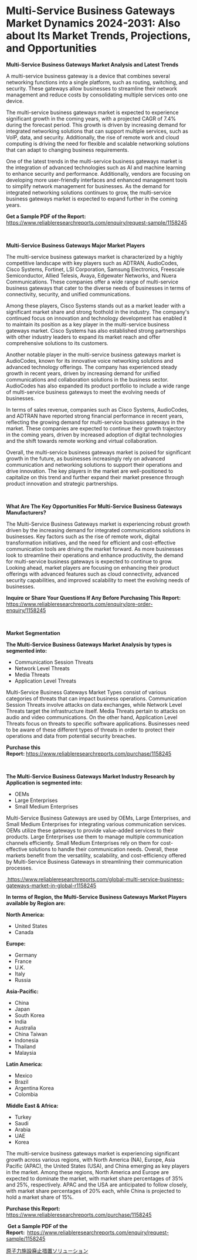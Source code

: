 <p><h1>Multi-Service Business Gateways Market Dynamics 2024-2031: Also about Its Market Trends, Projections, and Opportunities</h1></p><p><strong>Multi-Service Business Gateways Market Analysis and Latest Trends</strong></p>
<p><p>A multi-service business gateway is a device that combines several networking functions into a single platform, such as routing, switching, and security. These gateways allow businesses to streamline their network management and reduce costs by consolidating multiple services onto one device. </p><p>The multi-service business gateways market is expected to experience significant growth in the coming years, with a projected CAGR of 7.4% during the forecast period. This growth is driven by increasing demand for integrated networking solutions that can support multiple services, such as VoIP, data, and security. Additionally, the rise of remote work and cloud computing is driving the need for flexible and scalable networking solutions that can adapt to changing business requirements.</p><p>One of the latest trends in the multi-service business gateways market is the integration of advanced technologies such as AI and machine learning to enhance security and performance. Additionally, vendors are focusing on developing more user-friendly interfaces and enhanced management tools to simplify network management for businesses. As the demand for integrated networking solutions continues to grow, the multi-service business gateways market is expected to expand further in the coming years.</p></p>
<p><strong>Get a Sample PDF of the Report:&nbsp;</strong> <a href="https://www.reliableresearchreports.com/enquiry/request-sample/1158245">https://www.reliableresearchreports.com/enquiry/request-sample/1158245</a></p>
<p>&nbsp;</p>
<p><strong>Multi-Service Business Gateways Major Market Players</strong></p>
<p><p>The multi-service business gateways market is characterized by a highly competitive landscape with key players such as ADTRAN, AudioCodes, Cisco Systems, Fortinet, LSI Corporation, Samsung Electronics, Freescale Semiconductor, Allied Telesis, Avaya, Edgewater Networks, and Nuera Communications. These companies offer a wide range of multi-service business gateways that cater to the diverse needs of businesses in terms of connectivity, security, and unified communications.</p><p>Among these players, Cisco Systems stands out as a market leader with a significant market share and strong foothold in the industry. The company's continued focus on innovation and technology development has enabled it to maintain its position as a key player in the multi-service business gateways market. Cisco Systems has also established strong partnerships with other industry leaders to expand its market reach and offer comprehensive solutions to its customers.</p><p>Another notable player in the multi-service business gateways market is AudioCodes, known for its innovative voice networking solutions and advanced technology offerings. The company has experienced steady growth in recent years, driven by increasing demand for unified communications and collaboration solutions in the business sector. AudioCodes has also expanded its product portfolio to include a wide range of multi-service business gateways to meet the evolving needs of businesses.</p><p>In terms of sales revenue, companies such as Cisco Systems, AudioCodes, and ADTRAN have reported strong financial performance in recent years, reflecting the growing demand for multi-service business gateways in the market. These companies are expected to continue their growth trajectory in the coming years, driven by increased adoption of digital technologies and the shift towards remote working and virtual collaboration.</p><p>Overall, the multi-service business gateways market is poised for significant growth in the future, as businesses increasingly rely on advanced communication and networking solutions to support their operations and drive innovation. The key players in the market are well-positioned to capitalize on this trend and further expand their market presence through product innovation and strategic partnerships.</p></p>
<p>&nbsp;</p>
<p><strong>What Are The Key Opportunities For Multi-Service Business Gateways Manufacturers?</strong></p>
<p><p>The Multi-Service Business Gateways market is experiencing robust growth driven by the increasing demand for integrated communications solutions in businesses. Key factors such as the rise of remote work, digital transformation initiatives, and the need for efficient and cost-effective communication tools are driving the market forward. As more businesses look to streamline their operations and enhance productivity, the demand for multi-service business gateways is expected to continue to grow. Looking ahead, market players are focusing on enhancing their product offerings with advanced features such as cloud connectivity, advanced security capabilities, and improved scalability to meet the evolving needs of businesses.</p></p>
<p><strong>Inquire or Share Your Questions If Any Before Purchasing This Report:</strong> <a href="https://www.reliableresearchreports.com/enquiry/pre-order-enquiry/1158245">https://www.reliableresearchreports.com/enquiry/pre-order-enquiry/1158245</a></p>
<p>&nbsp;</p>
<p><strong>Market Segmentation</strong></p>
<p><strong>The Multi-Service Business Gateways Market Analysis by types is segmented into:</strong></p>
<p><ul><li>Communication Session Threats</li><li>Network Level Threats</li><li>Media Threats</li><li>Application Level Threats</li></ul></p>
<p><p>Multi-Service Business Gateways Market Types consist of various categories of threats that can impact business operations. Communication Session Threats involve attacks on data exchanges, while Network Level Threats target the infrastructure itself. Media Threats pertain to attacks on audio and video communications. On the other hand, Application Level Threats focus on threats to specific software applications. Businesses need to be aware of these different types of threats in order to protect their operations and data from potential security breaches.</p></p>
<p><strong>Purchase this Report:&nbsp;</strong><a href="https://www.reliableresearchreports.com/purchase/1158245">https://www.reliableresearchreports.com/purchase/1158245</a></p>
<p>&nbsp;</p>
<p><strong>The Multi-Service Business Gateways Market Industry Research by Application is segmented into:</strong></p>
<p><ul><li>OEMs</li><li>Large Enterprises</li><li>Small Medium Enterprises</li></ul></p>
<p><p>Multi-Service Business Gateways are used by OEMs, Large Enterprises, and Small Medium Enterprises for integrating various communication services. OEMs utilize these gateways to provide value-added services to their products. Large Enterprises use them to manage multiple communication channels efficiently. Small Medium Enterprises rely on them for cost-effective solutions to handle their communication needs. Overall, these markets benefit from the versatility, scalability, and cost-efficiency offered by Multi-Service Business Gateways in streamlining their communication processes.</p></p>
<p><a href="https://www.reliableresearchreports.com/global-multi-service-business-gateways-market-in-global-r1158245">&nbsp;https://www.reliableresearchreports.com/global-multi-service-business-gateways-market-in-global-r1158245</a></p>
<p><strong>In terms of Region, the Multi-Service Business Gateways Market Players available by Region are:</strong></p>
<p>
    <p> <strong> North America: </strong>
        <ul>
            <li>United States</li>
            <li>Canada</li>
        </ul>
        </p> 
    <p> <strong> Europe: </strong>
        <ul>
            <li>Germany</li>
            <li>France</li>
            <li>U.K.</li>
            <li>Italy</li>
            <li>Russia</li>
        </ul>
        </p> 
    <p> <strong> Asia-Pacific: </strong>
        <ul>
            <li>China</li>
            <li>Japan</li>
            <li>South Korea</li>
            <li>India</li>
            <li>Australia</li>
            <li>China Taiwan</li>
            <li>Indonesia</li>
            <li>Thailand</li>
            <li>Malaysia</li>
        </ul>
        </p> 
    <p> <strong> Latin America: </strong>
        <ul>
            <li>Mexico</li>
            <li>Brazil</li>
            <li>Argentina Korea</li>
            <li>Colombia</li>
        </ul>
        </p> 
    <p> <strong> Middle East & Africa: </strong>
        <ul>
            <li>Turkey</li>
            <li>Saudi</li>
            <li>Arabia</li>
            <li>UAE</li>
            <li>Korea</li>
        </ul>
    </p>
    </p>
<p><p>The multi-service business gateways market is experiencing significant growth across various regions, with North America (NA), Europe, Asia Pacific (APAC), the United States (USA), and China emerging as key players in the market. Among these regions, North America and Europe are expected to dominate the market, with market share percentages of 35% and 25%, respectively. APAC and the USA are anticipated to follow closely, with market share percentages of 20% each, while China is projected to hold a market share of 15%.</p></p>
<p><strong>Purchase this Report: </strong><a href="https://www.reliableresearchreports.com/purchase/1158245">https://www.reliableresearchreports.com/purchase/1158245</a></p>
<p>&nbsp;<strong>Get a Sample PDF of the Report:&nbsp;&nbsp;</strong><a href="https://www.reliableresearchreports.com/enquiry/request-sample/1158245">https://www.reliableresearchreports.com/enquiry/request-sample/1158245</a></p>
<p><strong></strong></p>
<p><p><a href="https://medium.com/@queenlitle19361/%E5%8E%9F%E5%AD%90%E5%8A%9B%E6%96%BD%E8%A8%AD%E3%81%AE%E5%BB%83%E6%AD%A2%E3%82%BD%E3%83%AA%E3%83%A5%E3%83%BC%E3%82%B7%E3%83%A7%E3%83%B3%E5%B8%82%E5%A0%B4-2031%E5%B9%B4%E3%81%BE%E3%81%A7%E3%81%AE%E3%83%88%E3%83%AC%E3%83%B3%E3%83%89-%E4%BA%88%E6%B8%AC-%E7%AB%B6%E4%BA%89%E5%88%86%E6%9E%90-8d189dfc9efc">原子力施設廃止措置ソリューション</a></p></p>